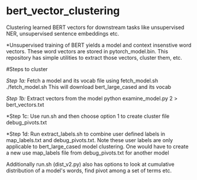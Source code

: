 # bert_vector_clustering
Clustering learned BERT vectors for downstream tasks like unsupervised NER, unsupervised sentence embeddings etc.

*Unsupervised training of BERT yields a model and context insenstive  word vectors. These word vectors are stored in pytorch_model.bin. This repository has simple utilities to extract those vectors, cluster them, etc.



#Steps to cluster

*Step 1a:*
	Fetch a model and its vocab file using fetch_model.sh
	./fetch_model.sh
	This will download bert_large_cased and its vocab

*Step 1b:*
	Extract vectors from the model
	python examine_model.py 2 > bert_vectors.txt	

*Step 1c: Use run.sh and then choose option 1 to create cluster file debug_pivots.txt

*Step 1d: Run extract_labels.sh to combine user defined labels in map_labels.txt and debug_pivots.txt. Note these user labels are only applicable to bert_large_cased model clustering. One would have to create a new use map_labels file from debug_pivots.txt for another model


Additionally run.sh (dist_v2.py) also has options to look at cumulative distribution of a model's words, find pivot among a set of terms etc.

